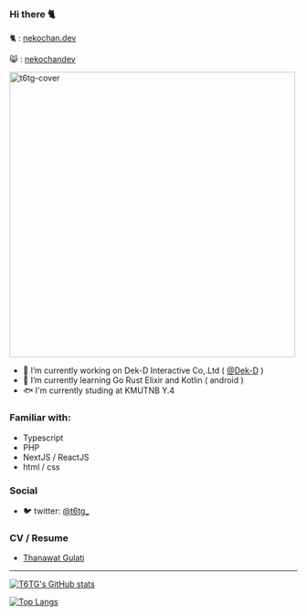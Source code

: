 ### Hi there 🐈
🐈 : [nekochan.dev](https://nekochan.dev) 

😸 : [nekochandev](https://github.com/nekochandev)

<img width="500" src="https://thumbs.gfycat.com/BasicDamagedBoto-size_restricted.gif" loading="lazy" alt="t6tg-cover" />

- 🔭 I’m currently working on Dek-D Interactive Co,.Ltd ( [@Dek-D](https://dek-d.com) )
- 🌱 I’m currently learning Go Rust Elixir and Kotlin ( android )
- 🐟 I'm currently studing at KMUTNB Y.4

### Familiar with:
- Typescript
- PHP
- NextJS / ReactJS
- html / css

### Social 
- 🐦 twitter: [@t6tg_](https://twitter.com/t6tg_)

### CV / Resume
- [Thanawat Gulati](https://to.t6tg.com/rsm)
--- 

[![T6TG's GitHub stats](https://github-readme-stats.vercel.app/api?username=t6tg&count_private=true)](https://t6tg.com)

[![Top Langs](https://github-readme-stats.vercel.app/api/top-langs/?username=t6tg&layout=compact)](https://t6tg.com)

